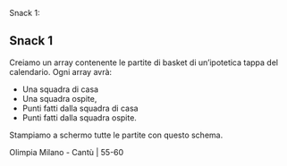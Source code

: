 Snack 1:

## Snack 1

Creiamo un array contenente le partite di basket di un’ipotetica tappa del calendario.
Ogni array avrà:

- Una squadra di casa
- Una squadra ospite,
- Punti fatti dalla squadra di casa
- Punti fatti dalla squadra ospite.

Stampiamo a schermo tutte le partite con questo schema.

Olimpia Milano - Cantù | 55-60
